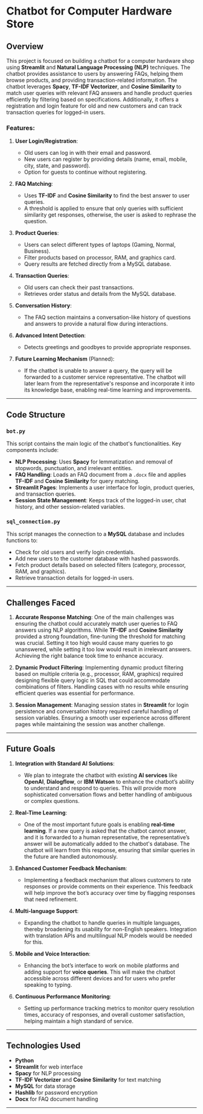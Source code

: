 # Chatbot for Computer Hardware Store

## Overview
This project is focused on building a chatbot for a computer hardware shop using **Streamlit** and **Natural Language Processing (NLP)** techniques. The chatbot provides assistance to users by answering FAQs, helping them browse products, and providing transaction-related information. The chatbot leverages **Spacy**, **TF-IDF Vectorizer**, and **Cosine Similarity** to match user queries with relevant FAQ answers and handle product queries efficiently by filtering based on specifications. Additionally, it offers a registration and login feature for old and new customers and can track transaction queries for logged-in users.

### Features:
1. **User Login/Registration**: 
   - Old users can log in with their email and password.
   - New users can register by providing details (name, email, mobile, city, state, and password).
   - Option for guests to continue without registering.

2. **FAQ Matching**:
   - Uses **TF-IDF** and **Cosine Similarity** to find the best answer to user queries.
   - A threshold is applied to ensure that only queries with sufficient similarity get responses, otherwise, the user is asked to rephrase the question.

3. **Product Queries**:
   - Users can select different types of laptops (Gaming, Normal, Business).
   - Filter products based on processor, RAM, and graphics card.
   - Query results are fetched directly from a MySQL database.

4. **Transaction Queries**:
   - Old users can check their past transactions.
   - Retrieves order status and details from the MySQL database.

5. **Conversation History**:
   - The FAQ section maintains a conversation-like history of questions and answers to provide a natural flow during interactions.

6. **Advanced Intent Detection**:
   - Detects greetings and goodbyes to provide appropriate responses.
   
7. **Future Learning Mechanism** (Planned):
   - If the chatbot is unable to answer a query, the query will be forwarded to a customer service representative. The chatbot will later learn from the representative's response and incorporate it into its knowledge base, enabling real-time learning and improvements.

---

## Code Structure

### `bot.py`
This script contains the main logic of the chatbot's functionalities. Key components include:
- **NLP Processing**: Uses **Spacy** for lemmatization and removal of stopwords, punctuation, and irrelevant entities.
- **FAQ Handling**: Loads an FAQ document from a `.docx` file and applies **TF-IDF** and **Cosine Similarity** for query matching.
- **Streamlit Pages**: Implements a user interface for login, product queries, and transaction queries.
- **Session State Management**: Keeps track of the logged-in user, chat history, and other session-related variables.

### `sql_connection.py`
This script manages the connection to a **MySQL** database and includes functions to:
- Check for old users and verify login credentials.
- Add new users to the customer database with hashed passwords.
- Fetch product details based on selected filters (category, processor, RAM, and graphics).
- Retrieve transaction details for logged-in users.

---

## Challenges Faced

1. **Accurate Response Matching**:
   One of the main challenges was ensuring the chatbot could accurately match user queries to FAQ answers using NLP algorithms. While **TF-IDF** and **Cosine Similarity** provided a strong foundation, fine-tuning the threshold for matching was crucial. Setting it too high would cause many queries to go unanswered, while setting it too low would result in irrelevant answers. Achieving the right balance took time to enhance accuracy.

2. **Dynamic Product Filtering**:
   Implementing dynamic product filtering based on multiple criteria (e.g., processor, RAM, graphics) required designing flexible query logic in SQL that could accommodate combinations of filters. Handling cases with no results while ensuring efficient queries was essential for performance.

3. **Session Management**:
   Managing session states in **Streamlit** for login persistence and conversation history required careful handling of session variables. Ensuring a smooth user experience across different pages while maintaining the session was another challenge.

---

## Future Goals

1. **Integration with Standard AI Solutions**:
   - We plan to integrate the chatbot with existing **AI services** like **OpenAI**, **Dialogflow**, or **IBM Watson** to enhance the chatbot’s ability to understand and respond to queries. This will provide more sophisticated conversation flows and better handling of ambiguous or complex questions.

2. **Real-Time Learning**:
   - One of the most important future goals is enabling **real-time learning**. If a new query is asked that the chatbot cannot answer, and it is forwarded to a human representative, the representative’s answer will be automatically added to the chatbot's database. The chatbot will learn from this response, ensuring that similar queries in the future are handled autonomously.
   
3. **Enhanced Customer Feedback Mechanism**:
   - Implementing a feedback mechanism that allows customers to rate responses or provide comments on their experience. This feedback will help improve the bot’s accuracy over time by flagging responses that need refinement.

4. **Multi-language Support**:
   - Expanding the chatbot to handle queries in multiple languages, thereby broadening its usability for non-English speakers. Integration with translation APIs and multilingual NLP models would be needed for this.

5. **Mobile and Voice Interaction**:
   - Enhancing the bot’s interface to work on mobile platforms and adding support for **voice queries**. This will make the chatbot accessible across different devices and for users who prefer speaking to typing.

6. **Continuous Performance Monitoring**:
   - Setting up performance tracking metrics to monitor query resolution times, accuracy of responses, and overall customer satisfaction, helping maintain a high standard of service.

---

## Technologies Used

- **Python**
- **Streamlit** for web interface
- **Spacy** for NLP processing
- **TF-IDF Vectorizer** and **Cosine Similarity** for text matching
- **MySQL** for data storage
- **Hashlib** for password encryption
- **Docx** for FAQ document handling

---
